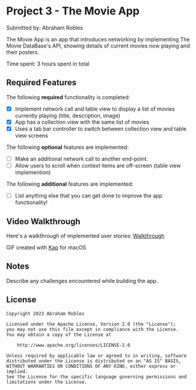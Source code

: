 # Project 3 - The Movie App

Submitted by: Abraham Robles

The Movie App is an app that introduces networking by implementing The Movie DataBase's API, showing details of current movies now playing and their posters.

Time spent: 3 hours spent in total

## Required Features

The following **required** functionality is completed:

- [X] Implement network call and table view to display a list of movies currently playing (title, description, image)
- [X] App has a collection view with the same list of movies
- [X] Uses a tab bar controller to switch between collection view and table view screens
 
The following **optional** features are implemented:

- [ ] Make an additional network call to another end-point.	
- [ ] Allow users to scroll when context items are off-screen (table view implemention)

The following **additional** features are implemented:

- [ ] List anything else that you can get done to improve the app functionality!

## Video Walkthrough

Here's a walkthrough of implemented user stories:
[Walkthrough](https://i.imgur.com/fyqJyyj.gifv)


<!-- Replace this with whatever GIF tool you used! -->
GIF created with [Kap](https://getkap.co/) for macOS

## Notes

Describe any challenges encountered while building the app.

## License

    Copyright 2023 Abraham Robles

    Licensed under the Apache License, Version 2.0 (the "License");
    you may not use this file except in compliance with the License.
    You may obtain a copy of the License at

        http://www.apache.org/licenses/LICENSE-2.0

    Unless required by applicable law or agreed to in writing, software
    distributed under the License is distributed on an "AS IS" BASIS,
    WITHOUT WARRANTIES OR CONDITIONS OF ANY KIND, either express or implied.
    See the License for the specific language governing permissions and
    limitations under the License.
